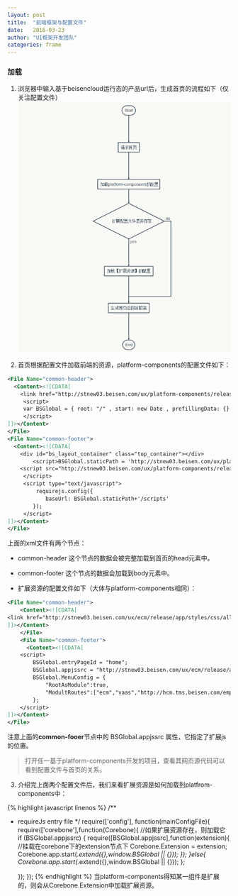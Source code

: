 ```yaml
---
layout: post
title:  "前端框架与配置文件"
date:   2016-03-23
author: "UI框架开发团队"
categories: frame
---
```


### 加载
1. 浏览器中输入基于beisencloud运行态的产品url后，生成首页的流程如下（仅关注配置文件）
![img][1]

2. 首页根据配置文件加载前端的资源，platform-components的配置文件如下：

``` xml
<File Name="common-header">
  <Content><![CDATA[
	<link href="http://stnew03.beisen.com/ux/platform-components/release/app/styles/css/all-1603211353.min.css" rel="stylesheet" type="text/css" />
	 <script>
	 var BSGlobal = { root: "/" , start: new Date , prefillingData: {} , container: "#bs_layout_container" }; 
	 </script>
]]></Content>
</File>
<File Name="common-footer">
  <Content><![CDATA[
	<div id="bs_layout_container" class="top_container"></div> 
	    <script>BSGlobal.staticPath = 'http://stnew03.beisen.com/ux/platform-components/release/app';</script>
	<script src="http://stnew03.beisen.com/ux/platform-components/release/app/scripts/main-1603211207.min.js">
	 </script> 
	 <script type="text/javascript">
		 requirejs.config({
			baseUrl: BSGlobal.staticPath+'/scripts'
		}); 
	 </script>
]]></Content>
</File>
```

上面的xml文件有两个节点：
* common-header
  这个节点的数据会被完整加载到首页的head元素中。
* common-footer
  这个节点的数据会加载到body元素中。

* 扩展资源的配置文件如下（大体与platform-components相同）：

```xml
<File Name="common-header">
    <Content><![CDATA[
<link href="http://stnew03.beisen.com/ux/ecm/release/app/styles/css/all-1603181807.min.css" rel="stylesheet" type="text/css" />
]]></Content>
    </File>
    <File Name="common-footer">
      <Content><![CDATA[
	<script>
        BSGlobal.entryPageId = "home";
		BSGlobal.appjssrc = "http://stnew03.beisen.com/ux/ecm/release/app/scripts/main-1603181807.min.js";
        BSGlobal.MenuConfig = {
            "RootAsModule":true,  
            "ModultRoutes":["ecm","vaas","http://hcm.tms.beisen.com/emp/Home/Index#home","http://hcm.tms.beisen.com/org/Home/Index#organization"]
        };
	</script>
]]></Content>
</File>
```

注意上面的**common-fooer**节点中的 BSGlobal.appjssrc 属性，它指定了扩展js的位置。
>打开任一基于platform-components开发的项目，查看其网页源代码可以看到配置文件与首页的关系。

3. 介绍完上面两个配置文件后，我们来看扩展资源是如何加载到platfrom-components中：

{% highlight javascript linenos %}
/**
 * requireJs entry file
 */
require(['config'], function(mainConfigFile){
	require(['corebone'],function(Corebone){
		//如果扩展资源存在，则加载它
		if (BSGlobal.appjssrc) {
			require([BSGlobal.appjssrc],function(extension){
			    //挂载在corebone下的extension节点下
				Corebone.Extension = extension;
				Corebone.app.start(_.extend({},window.BSGlobal || {}));
			});
		}else{
			Corebone.app.start(_.extend({},window.BSGlobal || {}));
		};
		
	});
});
{% endhighlight %}
当platform-components得知某一组件是扩展的，则会从Corebone.Extension中加载扩展资源。

[1]:/img/flow1.png